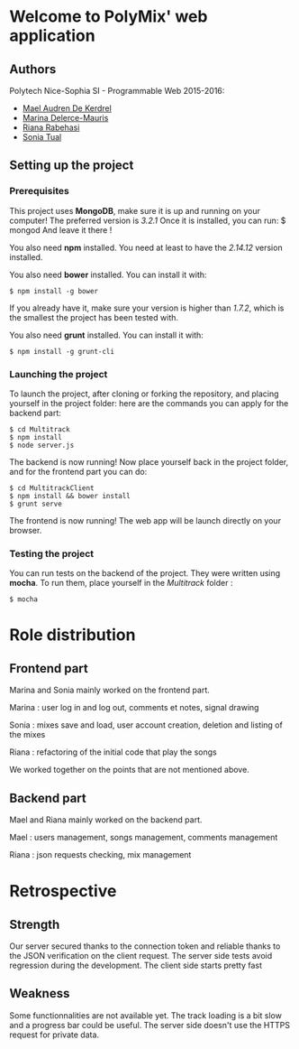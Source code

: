 # Welcome to PolyMix' web application


## Authors

Polytech Nice-Sophia SI - Programmable Web 2015-2016:

* [Mael Audren De Kerdrel](mailto:audrenmael@gmail.com)
* [Marina Delerce-Mauris](mailto:marina.delerce-mauris@etu.unice.fr)
* [Riana Rabehasi](mailto:riana.rabehasi@etu.unice.fr)
* [Sonia Tual](mailto:sonia.tual@etu.unice.fr)


## Setting up the project
### Prerequisites
This project uses **MongoDB**, make sure it is up and running on your computer!
The preferred version is *3.2.1*
Once it is installed, you can run: 
    $ mongod
And leave it there !

You also need **npm** installed. 
You need at least to have the *2.14.12* version installed. 


You also need **bower** installed. 
You can install it with: 
    
    $ npm install -g bower
    
If you already have it, make sure your version is higher than *1.7.2*, which is the smallest the project has been tested with. 
 
You also need **grunt** installed. 
You can install it with: 
    
    $ npm install -g grunt-cli


### Launching the project
To launch the project, after cloning or forking the repository, and placing yourself in the project folder: 
here are the commands you can apply for the backend part: 

	$ cd Multitrack
	$ npm install
	$ node server.js

The backend is now running!
Now place yourself back in the project folder, and for the frontend part you can do: 

	$ cd MultitrackClient
	$ npm install && bower install
	$ grunt serve

The frontend is now running!
The web app will be launch directly on your browser. 

### Testing the project
You can run tests on the backend of the project. They were written using **mocha**.
To run them, place yourself in the *Multitrack* folder :

    $ mocha 

# Role distribution

## Frontend part
Marina and Sonia mainly worked on the frontend part. 

Marina : user log in and log out, comments et notes, signal drawing

Sonia : mixes save and load, user account creation, deletion and listing of the mixes

Riana : refactoring of the initial code that play the songs

We worked together on the points that are not mentioned above.

## Backend part
Mael and Riana mainly worked on the backend part.
 
Mael : users management, songs management, comments management

Riana : json requests checking, mix management


# Retrospective

## Strength
Our server secured thanks to the connection token and reliable thanks to the JSON verification on the client request.
The server side tests avoid regression during the development.
The client side starts pretty fast

## Weakness
Some functionnalities are not available yet.
The track loading is a bit slow and a progress bar could be useful.
The server side doesn't use the HTTPS request for private data.
